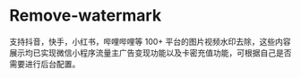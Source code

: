 # Remove-watermark
支持抖音，快手，小红书，哔哩哔哩等 100+ 平台的图片视频水印去除，这些内容展示均已实现微信小程序流量主广告变现功能以及卡密充值功能，可根据自己是否需要进行后台配置。
